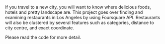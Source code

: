 If you travel to a new city, you will want to know where delicious foods, hotels and pretty landscape are. This project goes over finding and examining restaurants in Los Angeles by using Foursquare API. Restaurants will also be clustered by several features such as categories, distance to city centre, and exact coordinate. 

Please read the code for more detail.  
